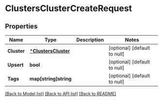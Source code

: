 # ClustersClusterCreateRequest

## Properties
Name | Type | Description | Notes
------------ | ------------- | ------------- | -------------
**Cluster** | [***ClustersCluster**](clustersCluster.md) |  | [optional] [default to null]
**Upsert** | **bool** |  | [optional] [default to null]
**Tags** | **map[string]string** |  | [optional] [default to null]

[[Back to Model list]](../README.md#documentation-for-models) [[Back to API list]](../README.md#documentation-for-api-endpoints) [[Back to README]](../README.md)

